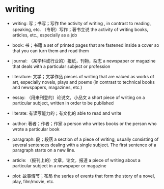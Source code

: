 # writing

- writing: 写；书写；写作 the activity of writing , in contrast to reading, speaking, etc. （专职）写作；著书立说 the activity of writing books, articles, etc., especially as a job
- book: 书；书籍 a set of printed pages that are fastened inside a cover so that you can turn them and read them

- journal: （某学科或行业的）报纸，刊物，杂志 a newspaper or magazine that deals with a particular subject or profession

- literature: 文学；文学作品 pieces of writing that are valued as works of art, especially novels, plays and poems (in contrast to technical books and newspapers, magazines, etc.)

- essay: （用来刊登的）论说文，小品文 a short piece of writing on a particular subject, written in order to be published

- literate: 有读写能力的；有文化的 able to read and write

- author: 著者；作者；作家 a person who writes books or the person who wrote a particular book

- paragraph: 段；段落 a section of a piece of writing, usually consisting of several sentences dealing with a single subject. The first sentence of a paragraph starts on a new line.
- article: （报刊上的）文章，论文，报道 a piece of writing about a particular subject in a newspaper or magazine
- plot: 故事情节；布局 the series of events that form the story of a novel, play, film/movie, etc.
